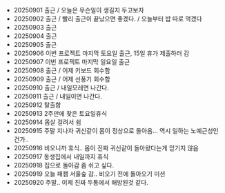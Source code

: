 - 20250901 출근 / 오늘은 무슨일이 생길지 두고보자
- 20250902 출근 / 빨리 출근이 끝났으면 좋겠다. / 오늘부터 밥 따로 먹겠다
- 20250903 출근
- 20250904 출근
- 20250905 출근
- 20250906 이번 프로젝트 마지막 토요일 출근, 15일 휴가 제출하러 감
- 20250907 이번 프로젝트 마지막 일요일 출근
- 20250908 출근 / 어제 키보드 회수함 
- 20250909 출근 / 어제 선풍기 회수함
- 20250910 출근 / 내일모레면 나간다.
- 20250911 출근 / 내일이면 나간다.
- 20250912 탈출함
- 20250913 2주만에 찾은 토요일휴식
- 20250914 몸살 걸려서 쉼
- 20250915 주말 지나자 귀신같이 몸이 정상으로 돌아옴... 역시 일하는 노예근성인건가..
- 20250916 비오니까 휴식.. 몸이 진짜 귀신같이 돌아왔다는게 믿기지 않음 
- 20250917 동생집에서 내일까지 휴식
- 20250918 집으로 돌아감 좀 쉬고 싶다.
- 20250919 오늘 패캠 서울숲 감.. 비오기 전에 돌아오기 미션
- 20250920 주말.. 이제 진짜 두통에서 해방된것 같다.